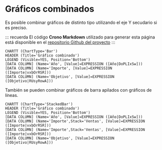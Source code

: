 ﻿---
Position: 4
Title: "Gráficos combinados"
---

# Gráficos combinados

Es posible combinar gráficos de distinto tipo utilizando el eje Y secudario si es preciso.


::: recuerda
El código <strong>Crono Markdown</strong> utilizado para generar esta página está disponible en
el [repositorio Github del proyecto](https://github.com/bifacil/pad.crono.net/blob/master/markdown/charts/combined.md)
:::




``` data
CHARTT (ChartType='Bar')
HEADER (Title='Gráfico combinado')
LEGEND (Visible=YES, Position='Bottom')
[DATA COLUMN] (Name='Año', [Value]=EXPRESSION ([Año|DoPLIxSw]))
[DATA COLUMN] (Name='Importe', [Value]=EXPRESSION ([Importe|vxbOrRSR]))
[DATA COLUMN] (Name='Objetivo', [Value]=EXPRESSION ([Objetivo|RUsyRowA]))
```


También se pueden combinar gráficos de barra apilados con gráficos de líneas.

``` data
CHARTT (ChartType='StackedBar')
HEADER (Title='Gráfico combinado')
LEGEND (Visible=YES, Position='Bottom')
[DATA COLUMN] (Name='Año', [Value]=EXPRESSION ([Año|DoPLIxSw]))
[DATA COLUMN] (Name='Importe',Stack='Ventas', [Value]=EXPRESSION ([Importe|vxbOrRSR]))
[DATA COLUMN] (Name='Importe',Stack='Ventas', [Value]=EXPRESSION ([Importe|vxbOrRSR]))
[DATA COLUMN] (Name='Objetivo', [Value]=EXPRESSION ([Objetivo|RUsyRowA]))
```


